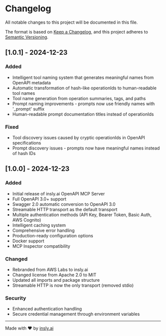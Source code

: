# Changelog

All notable changes to this project will be documented in this file.

The format is based on [Keep a Changelog](https://keepachangelog.com/en/1.0.0/),
and this project adheres to [Semantic Versioning](https://semver.org/spec/v2.0.0.html).

## [1.0.1] - 2024-12-23

### Added
- Intelligent tool naming system that generates meaningful names from OpenAPI metadata
- Automatic transformation of hash-like operationIds to human-readable tool names
- Tool name generation from operation summaries, tags, and paths
- Prompt naming improvements - prompts now use friendly names with '_prompt' suffix
- Human-readable prompt documentation titles instead of operationIds

### Fixed
- Tool discovery issues caused by cryptic operationIds in OpenAPI specifications
- Prompt discovery issues - prompts now have meaningful names instead of hash IDs

## [1.0.0] - 2024-12-23

### Added
- Initial release of insly.ai OpenAPI MCP Server
- Full OpenAPI 3.0+ support
- Swagger 2.0 automatic conversion to OpenAPI 3.0
- Streamable HTTP transport as the default transport
- Multiple authentication methods (API Key, Bearer Token, Basic Auth, AWS Cognito)
- Intelligent caching system
- Comprehensive error handling
- Production-ready configuration options
- Docker support
- MCP Inspector compatibility

### Changed
- Rebranded from AWS Labs to insly.ai
- Changed license from Apache 2.0 to MIT
- Updated all imports and package structure
- Streamable HTTP is now the only transport (removed stdio)

### Security
- Enhanced authentication handling
- Secure credential management through environment variables

---

Made with ❤️ by [insly.ai](https://insly.ai)